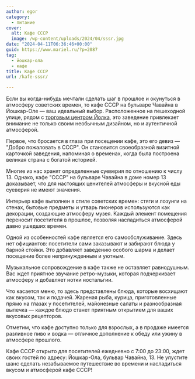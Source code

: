 ```yaml
---
author: egor
category:
  - питание
cover:
  alt: Кафе СССР
  image: /wp-content/uploads/2024/04/sssr.jpg
date: "2024-04-11T06:36:46+00:00"
guid: https://www.mariel.ru/?p=2087
tag:
  - йошкар-ола
  - кафе
title: Кафе СССР
url: /kafe-sssr/

---
```

Если вы когда-нибудь мечтали сделать шаг в прошлое и окунуться в атмосферу советских времен, то кафе СССР на бульваре Чавайна в Йошкар-Оле — ваш идеальный выбор. Расположенное на пешеходной улице, рядом с [торговым центром Йолка](/sombathej/), это заведение привлекает внимание не только своим необычным дизайном, но и аутентичной атмосферой.

Первое, что бросается в глаза при посещении кафе, это его девиз — "Добро пожаловать в СССР". Он становится своеобразной визитной карточкой заведения, напоминая о временах, когда была построена великая страна с богатой историей.

Многие из нас хранят определенные суеверия по отношению к числу 13\. Однако, кафе "СССР" на бульваре Чавайна в доме номер 13 доказывает, что для настоящих ценителей атмосферы и вкусной еды суеверия не имеют значения.

Интерьер кафе выполнен в стиле советских времен: стяги и лозунги на стенах, бытовые предметы и утварь пионеров используются как декорации, создающие атмосферу музея. Каждый элемент помещения переносит посетителя в прошлое, позволяя насладиться атмосферой давно ушедших времен.

Одной из особенностей кафе является его самообслуживание. Здесь нет официантов: посетители сами заказывают и забирают блюда у барной стойки. Это добавляет заведению особого шарма и делает посещение более непринужденным и уютным.

Музыкальное сопровождение в кафе также не оставляет равнодушным. Вас ждет приятное звучание ретро-музыки, которая подчеркивает атмосферу и добавляет нотки ностальгии.

Что касается меню, то здесь представлены блюда, которые восхищают как вкусом, так и подачей. Жареная рыба, курица, приготовленные прямо на глазах у посетителей, майонезные салаты и разнообразная выпечка — каждое блюдо станет приятным открытием для ваших вкусовых рецепторов.

Отметим, что кафе доступно только для взрослых, а в продаже имеется разливное пиво и водка — отличное дополнение к обеду или ужину в атмосфере прошлого.

Кафе СССР открыто для посетителей ежедневно с 7:00 до 23:00, ждет своих гостей по адресу: Йошкар-Ола, бульвар Чавайна, 13. Не упустите шанс сделать незабываемое путешествие во времени и насладиться вкусом и атмосферой кафе СССР!
